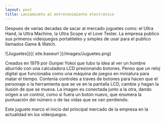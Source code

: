 ```yaml
---
layout: post
title: Lanzamineto al entretenimiento electrónico
---
```


Despues de varias decadas de sacar al mercado juguetes como: el Ultra Hand, la Ultra Machine, la Ultra Scope y el Love Tester. La empresa publico sus primeros videojuegos portatiteles y simples de usar para el publico llamados Game & Watch.

![Juguetes]({{ site.baseurl }}/images/Juguetes.png)

Creados en 1979 por Gunpei Yokoi que tubo la idea al ver un hombre aburrido con una calculadora LCD presionando botones. Penso que un reloj digital que funcionaba como una máquina de juegos en miniatura para matar el tiempo. Contenia controles a traves de botones para hacen que el personaje o la herramienta que se ve en la pantalla LCD, cambie y hagan la ilusión de que se mueva. La imagen es conectada junto a la otra, dando origen a un control, como si fuera un botón nuevo, que enumera la puntuación del número o de las vidas que se van perdiendo.



Este juguete marco el inicio del principal mercado de la empresa en la actualidad en los videojuegos.
